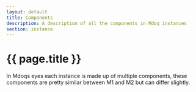 ```yaml
---
layout: default
title: Components
description: A description of all the components in Mdoq instances
section: instance
---
```


# {{ page.title }}
In Mdoqs eyes each instance is made up of multiple components, these components are pretty similar between M1 and M2 but can differ slightly.